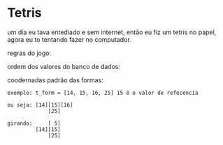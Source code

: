 # Tetris
um dia eu tava entediado e sem internet, então eu fiz um tetris no papel, agora eu to tentando fazer no computador.

regras do jogo:

ordem dos valores do banco de dados:

coodernadas padrão das formas:

    exemplo: t_form = [14, 15, 16, 25] 15 é o valor de refecencia
    
    ou seja: [14][15][16] 
                 [25]
    
    girando:     [ 5]
             [14][15]
                 [25]                 
